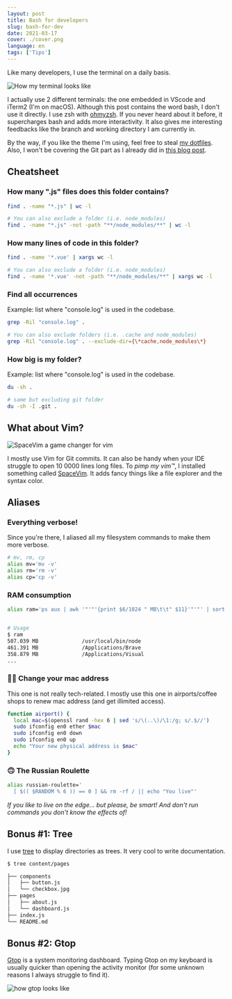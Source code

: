 ```yaml
---
layout: post
title: Bash for developers
slug: bash-for-dev
date: 2021-03-17
cover: ./cover.png
language: en
tags: ['Tips']
---
```


Like many developers, I use the terminal on a daily basis.

![How my terminal looks like](./shell.png)

I actually use 2 different terminals: the one embedded in VScode and iTerm2 (I'm on macOS). Although
this post contains the word bash, I don't use it directly. I use zsh with
[ohmyzsh](https://ohmyz.sh). If you never heard about it before, it supercharges bash and adds more
interactivity. It also gives me interesting feedbacks like the branch and working directory I am
currently in.

By the way, if you like the theme I'm using, feel free to steal
[my dotfiles](https://github.com/maxpou/dotfiles). Also, I won't be covering the Git part as I
already did in [this blog post](/git-cheat-sheet).

## Cheatsheet

### How many ".js" files does this folder contains?

```bash
find . -name "*.js" | wc -l

# You can also exclude a folder (i.e. node_modules)
find . -name "*.js" -not -path "**/node_modules/**" | wc -l
```

### How many lines of code in this folder?

```bash
find . -name '*.vue' | xargs wc -l

# You can also exclude a folder (i.e. node_modules)
find . -name '*.vue' -not -path "**/node_modules/**" | xargs wc -l
```

### Find all occurrences

Example: list where "console.log" is used in the codebase.

```bash
grep -Ril "console.log" .

# You can also exclude folders (i.e. .cache and node_modules)
grep -Ril "console.log" . --exclude-dir={\*cache,node_modules\*}
```

### How big is my folder?

Example: list where "console.log" is used in the codebase.

```bash
du -sh .

# same but excluding git folder
du -sh -I .git .
```

## What about Vim?

![SpaceVim a game changer for vim](./spacevim.png)

I mostly use Vim for Git commits. It can also be handy when your IDE struggle to open 10 0000 lines
long files. To _pimp my vim™_, I installed something called [SpaceVim](https://spacevim.org). It
adds fancy things like a file explorer and the syntax color.

## Aliases

### Everything verbose!

Since you're there, I aliased all my filesystem commands to make them more verbose.

```bash
# mv, rm, cp
alias mv='mv -v'
alias rm='rm -v'
alias cp='cp -v'
```

### RAM consumption

```bash
alias ram='ps aux | awk '"'"'{print $6/1024 " MB\t\t" $11}'"'"' | sort -rn | head -25'


# Usage
$ ram
507.039 MB              /usr/local/bin/node
461.391 MB              /Applications/Brave
358.879 MB              /Applications/Visual
...
```

### 🏴‍☠️ Change your mac address

This one is not really tech-related. I mostly use this one in airports/coffee shops to renew mac
address (and get illimited access).

```bash
function airport() {
  local mac=$(openssl rand -hex 6 | sed 's/\(..\)/\1:/g; s/.$//')
  sudo ifconfig en0 ether $mac
  sudo ifconfig en0 down
  sudo ifconfig en0 up
  echo "Your new physical address is $mac"
}
```

### 🙃 The Russian Roulette

```bash
alias russian-roulette='
  [ $(( $RANDOM % 6 )) == 0 ] && rm -rf / || echo "You live"'
```

_If you like to live on the edge... but please, be smart! And don't run commands you don't know the
effects of!_

## Bonus #1: Tree

I use [tree](https://formulae.brew.sh/formula/tree) to display directories as trees. It very cool to
write documentation.

```bash
$ tree content/pages

├── components
│   ├── button.js
│   └── checkbox.jpg
├── pages
│   ├── about.js
│   └── dashboard.js
├── index.js
└── README.md
```

## Bonus #2: Gtop

[Gtop](https://github.com/aksakalli/gtop) is a system monitoring dashboard. Typing Gtop on my
keyboard is usually quicker than opening the activity monitor (for some unknown reasons I always
struggle to find it).

![how gtop looks like](./gtop.png)
